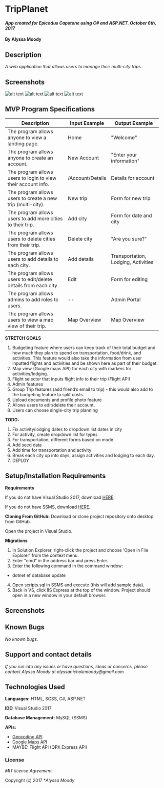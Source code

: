 # TripPlanet

#### _App created for Epicodus Capstone using C# and ASP.NET. October 6th, 2017_

#### By **Alyssa Moody**

## Description

_A web application that allows users to manage their multi-city trips._

## Screenshots
![alt text](https://user-images.githubusercontent.com/9857432/31292583-df9ec2e8-aa88-11e7-9c3b-d08adcfc420f.png)
![alt text](https://user-images.githubusercontent.com/9857432/31292607-00a5f59c-aa89-11e7-80e8-c6da18e4b4ec.png)
![alt text](https://user-images.githubusercontent.com/9857432/31292630-0feaa57a-aa89-11e7-97fb-688180129707.png)
![alt text](https://user-images.githubusercontent.com/9857432/31292643-1c8dbb64-aa89-11e7-87b6-d2c6420cbb18.png)

## MVP Program Specifications

| Description  | Input Example | Output Example |
| ------------- | ------------- | ------------- |
| The program allows anyone to view a landing page.  | Home  | "Welcome"  |
| The program allows anyone to create an account.  | New Account  | "Enter your information"  |
| The program allows users to login to view their account info.  | /Account/Details  | Details for account |
| The program allows users to create a new trip (multi-city).  | New trip  | Form for new trip  |
| The program allows users to add more cities to their trip.  | Add city  | Form for date and city  |
| The program allows users to delete cities from their trip.  | Delete city  | "Are you sure?"  |
| The program allows users to add details to each city.  | Add details  | Transportation, Lodging, Activities  |
| The program allows users to edit/delete details from each city .  | Edit  | Form for editing  |
| The program allows admins to add roles to users.  | --  | Admin Portal  |
| The program allows users to view a map view of their trip.  | Map Overview  | Map Overview  |


**STRETCH GOALS**
1. Budgeting feature where users can keep track of their total budget and how much they plan to spend on transportation, food/drink, and activities. This feature would also take the information from user inputted flights and activities and be shown here as part of their budget.
2. Map view (Google maps API) for each city with markers for activities/lodging.
3. Flight selector that inputs flight info to their trip (Flight API)
4. Admin features
5. Group Trip features (add friend’s email to trip) - this would also add to the budgeting feature to split costs.
6. Upload documents and profile photo feature
7. Allows users to edit/delete their account.
8. Users can choose single-city trip planning

**TODO:**
1. Fix activity/lodging dates to dropdown list dates in city
2. For activity, create dropdown list for types
3. For transportation, different forms based on mode.
4. Add seed data
5. Add time for transportation and activity
6. Break each city up into days, assign activities and lodging to each day.
7. DEPLOY

## Setup/Installation Requirements

**Requirements**

If you do not have Visual Studio 2017, download [HERE](https://www.visualstudio.com/thank-you-downloading-visual-studio/?sku=Community&rel=15).

If you do not have SSMS, download [HERE](https://docs.microsoft.com/en-us/sql/ssms/download-sql-server-management-studio-ssms).

**Cloning From GitHub:** Download or clone project repository onto desktop from GitHub.

Open the project in Visual Studio.

**Migrations**
1. In Solution Explorer, right-click the project and choose 'Open in File Explorer' from the context menu.
2. Enter "cmd" in the address bar and press Enter.
3. Enter the following command in the command window:
  - dotnet ef database update
4. Open scripts.sql in SSMS and execute (this will add sample data).
5. Back in VS, click IIS Express at the top of the window. Project should open in a new window in your default browser.

## Screenshots

## Known Bugs

_No known bugs._

## Support and contact details

_If you run into any issues or have questions, ideas or concerns, please contact Alyssa Moody at alyssanicholemoody@gmail.com_

## Technologies Used

**Languages:** HTML, SCSS, C#, ASP.NET

**IDE:** Visual Studio 2017

**Database Management:** MySQL (SSMS)

**APIs:**
- [Geocoding API](https://github.com/chadly/Geocoding.net)
- [Google Maps API](https://developers.google.com/maps/documentation/javascript/get-api-key)
- MAYBE: Flight API (QPX Express API)


### License

*MIT license Agreement*

Copyright (c) 2017 **_Alyssa Moody_*
